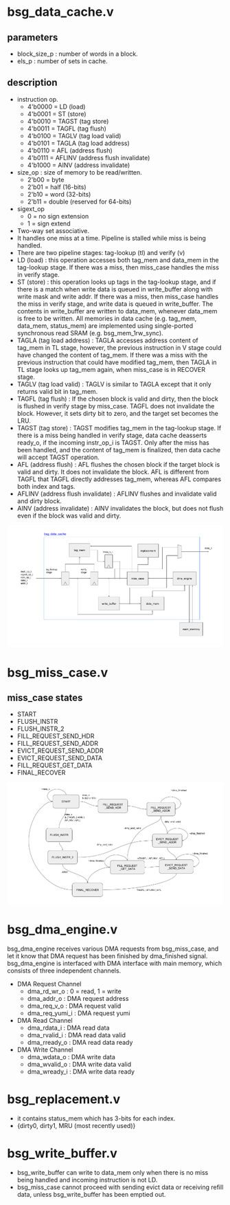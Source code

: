 #   bsg_data_cache.v

## parameters
- block_size_p : number of words in a block.
- els_p : number of sets in cache.

## description
- instruction op.
  - 4'b0000 = LD (load)
  - 4'b0001 = ST (store)
  - 4'b0010 = TAGST (tag store)
  - 4'b0011 = TAGFL (tag flush)
  - 4'b0100 = TAGLV (tag load valid)
  - 4'b0101 = TAGLA (tag load address)
  - 4'b0110 = AFL (address flush)
  - 4'b0111 = AFLINV (address flush invalidate)
  - 4'b1000 = AINV (address invalidate)
- size_op : size of memory to be read/written.
  - 2'b00 = byte
  - 2'b01 = half (16-bits)
  - 2'b10 = word (32-bits)
  - 2'b11 = double (reserved for 64-bits)
- sigext_op
  - 0 = no sign extension
  - 1 = sign extend
- Two-way set associative.
- It handles one miss at a time. Pipeline is stalled while miss is being handled.
- There are two pipeline stages: tag-lookup (tl) and verify (v)
- LD (load) : this operation accesses both tag_mem and data_mem in the tag-lookup stage. If there was a miss, then miss_case handles the miss in verify stage.
- ST (store) : this operation looks up tags in the tag-lookup stage, and if there is a match when write data is queued in write_buffer along with write mask and write addr. If there was a miss, then miss_case handles the miss in verify stage, and write data is queued in write_buffer. The contents in write_buffer are written to data_mem, whenever data_mem is free to be written. All memories in data cache (e.g. tag_mem, data_mem, status_mem) are implemented using single-ported synchronous read SRAM (e.g. bsg_mem_1rw_sync). 
- TAGLA (tag load address)  : TAGLA accesses address content of tag_mem in TL stage, however, the previous instruction in V stage could have changed the content of tag_mem. If there was a miss with the previous instruction that could have modified tag_mem, then TAGLA in TL stage looks up tag_mem again, when miss_case is in RECOVER stage.
- TAGLV (tag load valid) : TAGLV is similar to TAGLA except that it only returns valid bit in tag_mem.
- TAGFL (tag flush) : If the chosen block is valid and dirty, then the block is flushed in verify stage by miss_case. TAGFL does not invalidate the block. However, it sets dirty bit to zero, and the target set becomes the LRU.
- TAGST (tag store) : TAGST modifies tag_mem in the tag-lookup stage. If there is a miss being handled in verify stage, data cache deasserts ready_o, if the incoming instr_op_i is TAGST. Only after the miss has been handled, and the content of tag_mem is finalized, then data cache will accept TAGST operation.
- AFL (address flush) : AFL flushes the chosen block if the target block is valid and dirty. It does not invalidate the block. AFL is different from TAGFL that TAGFL directly addresses tag_mem, whereas AFL compares both index and tags.
- AFLINV (address flush invalidate) : AFLINV flushes and invalidate valid and dirty block.
- AINV (address invalidate) : AINV invalidates the block, but does not flush even if the block was valid and dirty.


![bsg_data_cache](img/bsg_data_cache.png)

#   bsg_miss_case.v

##  miss_case states
- START
- FLUSH_INSTR
- FLUSH_INSTR_2
- FILL_REQUEST_SEND_HDR
- FILL_REQUEST_SEND_ADDR
- EVICT_REQUEST_SEND_ADDR
- EVICT_REQUEST_SEND_DATA
- FILL_REQUEST_GET_DATA
- FINAL_RECOVER

![miss_case_fsm](img/miss_case_fsm.png)

#   bsg_dma_engine.v
bsg_dma_engine receives various DMA requests from bsg_miss_case, and let it know that DMA request has been finished by dma_finished signal. bsg_dma_engine is interfaced with DMA interface with main memory, which consists of three independent channels.

- DMA Request Channel
  - dma_rd_wr_o : 0 = read, 1 = write
  - dma_addr_o : DMA request address
  - dma_req_v_o : DMA request valid
  - dma_req_yumi_i : DMA request yumi
- DMA Read Channel
  - dma_rdata_i : DMA read data
  - dma_rvalid_i : DMA read data valid
  - dma_rready_o : DMA read data ready
- DMA Write Channel
  - dma_wdata_o : DMA write data
  - dma_wvalid_o : DMA write data valid
  - dma_wready_i : DMA write data ready

# bsg_replacement.v
- it contains status_mem which has 3-bits for each index.
- {dirty0, dirty1, MRU (most recently used)}

# bsg_write_buffer.v
- bsg_write_buffer can write to data_mem only when there is no miss being handled and incoming instruction is not LD.
- bsg_miss_case cannot proceed with sending evict data or receiving refill data, unless bsg_write_buffer has been emptied out.

